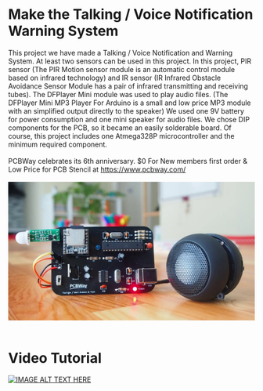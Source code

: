 # Make the Talking / Voice Notification Warning System
This project we have made a Talking / Voice Notification and Warning System. At least two sensors can be used in this project. In this project, PIR sensor (The PIR Motion sensor module is an automatic control module based on infrared technology) and IR sensor (IR Infrared Obstacle Avoidance Sensor Module has a pair of infrared transmitting and receiving tubes). The DFPlayer Mini module was used to play audio files. (The DFPlayer Mini MP3 Player For Arduino is a small and low price MP3 module with an simplified output directly to the speaker) We used one 9V battery for power consumption and one mini speaker for audio files. We chose DIP components for the PCB, so it became an easily solderable board. Of course, this project includes one Atmega328P microcontroller and the minimum required component. </br> </br>
PCBWay celebrates its 6th anniversary. $0 For New members first order & Low Price for PCB Stencil at https://www.pcbway.com/ </br> </br>
![](cover.png) </br> </br>
# Video Tutorial
[![IMAGE ALT TEXT HERE](http://img.youtube.com/vi/cG5asqsVbhw/0.jpg)](http://www.youtube.com/watch?v=cG5asqsVbhw)</br></br>

